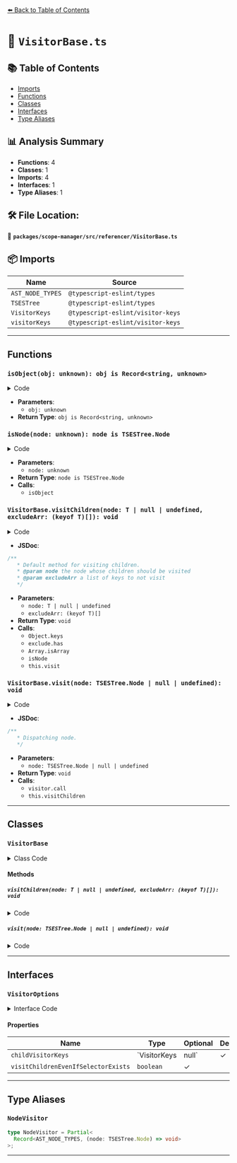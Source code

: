 [⬅️ Back to Table of Contents](../../../../index.md)

# 📄 `VisitorBase.ts`

## 📚 Table of Contents

- [Imports](#imports)
- [Functions](#functions)
- [Classes](#classes)
- [Interfaces](#interfaces)
- [Type Aliases](#type-aliases)

## 📊 Analysis Summary

- **Functions**: 4
- **Classes**: 1
- **Imports**: 4
- **Interfaces**: 1
- **Type Aliases**: 1

## 🛠️ File Location:
📂 **`packages/scope-manager/src/referencer/VisitorBase.ts`**

## 📦 Imports

| Name | Source |
|------|--------|
| `AST_NODE_TYPES` | `@typescript-eslint/types` |
| `TSESTree` | `@typescript-eslint/types` |
| `VisitorKeys` | `@typescript-eslint/visitor-keys` |
| `visitorKeys` | `@typescript-eslint/visitor-keys` |


---

## Functions

### `isObject(obj: unknown): obj is Record<string, unknown>`

<details><summary>Code</summary>

```ts
function isObject(obj: unknown): obj is Record<string, unknown> {
  return typeof obj === 'object' && obj != null;
}
```
</details>

- **Parameters**:
  - `obj: unknown`
- **Return Type**: `obj is Record<string, unknown>`
### `isNode(node: unknown): node is TSESTree.Node`

<details><summary>Code</summary>

```ts
function isNode(node: unknown): node is TSESTree.Node {
  return isObject(node) && typeof node.type === 'string';
}
```
</details>

- **Parameters**:
  - `node: unknown`
- **Return Type**: `node is TSESTree.Node`
- **Calls**:
  - `isObject`
### `VisitorBase.visitChildren(node: T | null | undefined, excludeArr: (keyof T)[]): void`

<details><summary>Code</summary>

```ts
visitChildren<T extends TSESTree.Node>(
    node: T | null | undefined,
    excludeArr: (keyof T)[] = [],
  ): void {
    if (node?.type == null) {
      return;
    }

    const exclude = new Set([...excludeArr, 'parent'] as string[]);
    const children = this.#childVisitorKeys[node.type] ?? Object.keys(node);
    for (const key of children) {
      if (exclude.has(key)) {
        continue;
      }

      const child = node[key as keyof TSESTree.Node] as unknown;
      if (!child) {
        continue;
      }

      if (Array.isArray(child)) {
        for (const subChild of child) {
          if (isNode(subChild)) {
            this.visit(subChild);
          }
        }
      } else if (isNode(child)) {
        this.visit(child);
      }
    }
  }
```
</details>

- **JSDoc**:
```ts
/**
   * Default method for visiting children.
   * @param node the node whose children should be visited
   * @param excludeArr a list of keys to not visit
   */
```

- **Parameters**:
  - `node: T | null | undefined`
  - `excludeArr: (keyof T)[]`
- **Return Type**: `void`
- **Calls**:
  - `Object.keys`
  - `exclude.has`
  - `Array.isArray`
  - `isNode`
  - `this.visit`
### `VisitorBase.visit(node: TSESTree.Node | null | undefined): void`

<details><summary>Code</summary>

```ts
visit(node: TSESTree.Node | null | undefined): void {
    if (node?.type == null) {
      return;
    }

    const visitor = (this as NodeVisitor)[node.type];
    if (visitor) {
      visitor.call(this, node);
      if (!this.#visitChildrenEvenIfSelectorExists) {
        return;
      }
    }

    this.visitChildren(node);
  }
```
</details>

- **JSDoc**:
```ts
/**
   * Dispatching node.
   */
```

- **Parameters**:
  - `node: TSESTree.Node | null | undefined`
- **Return Type**: `void`
- **Calls**:
  - `visitor.call`
  - `this.visitChildren`

---

## Classes

### `VisitorBase`

<details><summary>Class Code</summary>

```ts
export abstract class VisitorBase {
  readonly #childVisitorKeys: VisitorKeys;
  readonly #visitChildrenEvenIfSelectorExists: boolean;
  constructor(options: VisitorOptions) {
    this.#childVisitorKeys = options.childVisitorKeys ?? visitorKeys;
    this.#visitChildrenEvenIfSelectorExists =
      options.visitChildrenEvenIfSelectorExists ?? false;
  }

  /**
   * Default method for visiting children.
   * @param node the node whose children should be visited
   * @param excludeArr a list of keys to not visit
   */
  visitChildren<T extends TSESTree.Node>(
    node: T | null | undefined,
    excludeArr: (keyof T)[] = [],
  ): void {
    if (node?.type == null) {
      return;
    }

    const exclude = new Set([...excludeArr, 'parent'] as string[]);
    const children = this.#childVisitorKeys[node.type] ?? Object.keys(node);
    for (const key of children) {
      if (exclude.has(key)) {
        continue;
      }

      const child = node[key as keyof TSESTree.Node] as unknown;
      if (!child) {
        continue;
      }

      if (Array.isArray(child)) {
        for (const subChild of child) {
          if (isNode(subChild)) {
            this.visit(subChild);
          }
        }
      } else if (isNode(child)) {
        this.visit(child);
      }
    }
  }

  /**
   * Dispatching node.
   */
  visit(node: TSESTree.Node | null | undefined): void {
    if (node?.type == null) {
      return;
    }

    const visitor = (this as NodeVisitor)[node.type];
    if (visitor) {
      visitor.call(this, node);
      if (!this.#visitChildrenEvenIfSelectorExists) {
        return;
      }
    }

    this.visitChildren(node);
  }
}
```
</details>

#### Methods

##### `visitChildren(node: T | null | undefined, excludeArr: (keyof T)[]): void`

<details><summary>Code</summary>

```ts
visitChildren<T extends TSESTree.Node>(
    node: T | null | undefined,
    excludeArr: (keyof T)[] = [],
  ): void {
    if (node?.type == null) {
      return;
    }

    const exclude = new Set([...excludeArr, 'parent'] as string[]);
    const children = this.#childVisitorKeys[node.type] ?? Object.keys(node);
    for (const key of children) {
      if (exclude.has(key)) {
        continue;
      }

      const child = node[key as keyof TSESTree.Node] as unknown;
      if (!child) {
        continue;
      }

      if (Array.isArray(child)) {
        for (const subChild of child) {
          if (isNode(subChild)) {
            this.visit(subChild);
          }
        }
      } else if (isNode(child)) {
        this.visit(child);
      }
    }
  }
```
</details>

##### `visit(node: TSESTree.Node | null | undefined): void`

<details><summary>Code</summary>

```ts
visit(node: TSESTree.Node | null | undefined): void {
    if (node?.type == null) {
      return;
    }

    const visitor = (this as NodeVisitor)[node.type];
    if (visitor) {
      visitor.call(this, node);
      if (!this.#visitChildrenEvenIfSelectorExists) {
        return;
      }
    }

    this.visitChildren(node);
  }
```
</details>


---

## Interfaces

### `VisitorOptions`

<details><summary>Interface Code</summary>

```ts
export interface VisitorOptions {
  childVisitorKeys?: VisitorKeys | null;
  visitChildrenEvenIfSelectorExists?: boolean;
}
```
</details>

#### Properties

| Name | Type | Optional | Description |
|------|------|----------|-------------|
| `childVisitorKeys` | `VisitorKeys | null` | ✓ |  |
| `visitChildrenEvenIfSelectorExists` | `boolean` | ✓ |  |


---

## Type Aliases

### `NodeVisitor`

```ts
type NodeVisitor = Partial<
  Record<AST_NODE_TYPES, (node: TSESTree.Node) => void>
>;
```


---